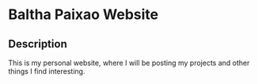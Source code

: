 # Baltha Paixao Website

## Description

This is my personal website, where I will be posting my projects and other things I find interesting.
